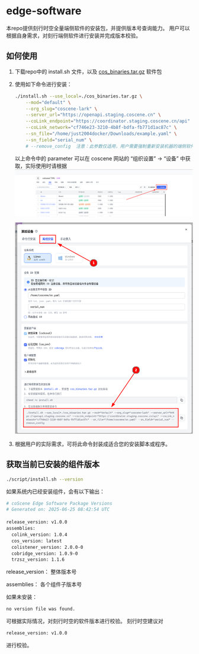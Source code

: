 # edge-software
本repo提供刻行时空全量端侧软件的安装包，并提供版本号查询能力。 用户可以根据自身需求，对刻行端侧软件进行安装并完成版本校验。

## 如何使用

1. 下载repo中的 install.sh 文件，以及 [cos_binaries.tar.gz](/home/runner/work/edge-software/edge-software/cos_binaries.tar.gz) 软件包
2. 使用如下命令进行安装： 
   ```bash
   ./install.sh --use_local=./cos_binaries.tar.gz \
       --mod="default" \
       --org_slug="coscene-lark" \
       --server_url="https://openapi.staging.coscene.cn" \
       --coLink_endpoint="https://coordinator.staging.coscene.cn/api" \
       --coLink_network="cf746e23-3210-4b8f-bdfa-fb771d1ac87c" \
       --sn_file="/home/just2004docker/Downloads/example.yaml" \
       --sn_field="serial_num" \
       # --remove_config  注意：此参数仅适用，用户需要强制重新安装机器的端侧软件，启用此参数，重新安装后，机器人需要在刻行时空平台重新准入。请谨慎使用！
   ```
   
   以上命令中的 parameter 可以在 coscene 网站的 “组织设置” -> “设备” 中获取，实际使用时请根据
   ![设备](./img/add-device.png)
   
   ![安装脚本](./img/install-cmd.png)
    
3. 根据用户的实际需求，可将此命令封装成适合您的安装脚本或程序。 


## 获取当前已安装的组件版本
```bash
./script/install.sh --version
```
   
如果系统内已经安装组件，会有以下输出：

```bash
# coScene Edge Software Package Versions
# Generated on: 2025-06-25 08:42:54 UTC

release_version: v1.0.0
assemblies:
  colink_version: 1.0.4
  cos_version: latest
  colistener_version: 2.0.0-0
  cobridge_version: 1.0.9-0
  trzsz_version: 1.1.6
```

   release_version： 整体版本号
   
   assemblies： 各个组件子版本号

如果未安装：
```bash
no version file was found.
```

可根据实际情况，对刻行时空的软件版本进行校验。 刻行时空建议对 
```bash
release_version: v1.0.0
```
进行校验。
